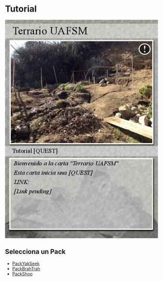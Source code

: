 # Tutorial

![Terrario UAFSM](/Cards/Main.jpg "Universidad Autonoma Federico Santa Maria")

## Selecciona un Pack

- [PackYakSeek](https://github.com/UAFSM/Terrario/tree/master/Cards/PackYakSeek)
- [PackBrahTrah](https://github.com/UAFSM/Terrario/tree/master/Cards/PackBrahTrah)
- [PackShoo](https://github.com/UAFSM/Terrario/tree/master/Cards/PackShoo)
